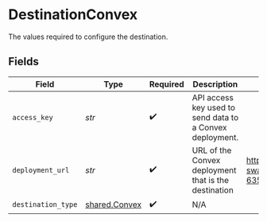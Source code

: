 # DestinationConvex

The values required to configure the destination.


## Fields

| Field                                                    | Type                                                     | Required                                                 | Description                                              | Example                                                  |
| -------------------------------------------------------- | -------------------------------------------------------- | -------------------------------------------------------- | -------------------------------------------------------- | -------------------------------------------------------- |
| `access_key`                                             | *str*                                                    | :heavy_check_mark:                                       | API access key used to send data to a Convex deployment. |                                                          |
| `deployment_url`                                         | *str*                                                    | :heavy_check_mark:                                       | URL of the Convex deployment that is the destination     | https://murky-swan-635.convex.cloud                      |
| `destination_type`                                       | [shared.Convex](../../models/shared/convex.md)           | :heavy_check_mark:                                       | N/A                                                      |                                                          |